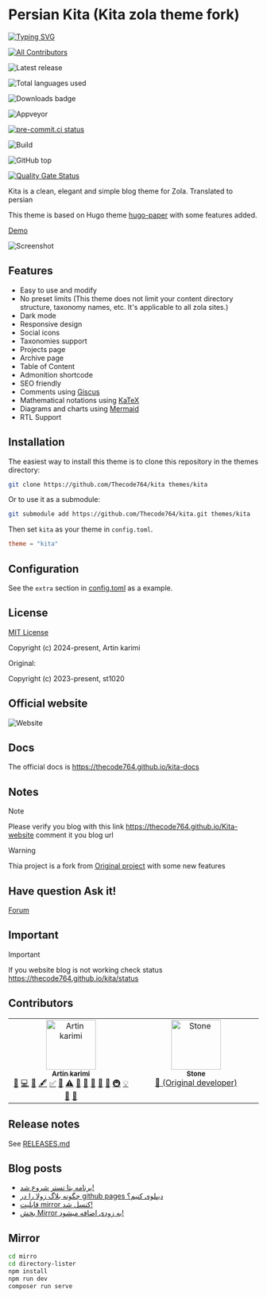 # Persian Kita (Kita zola theme fork)
[![Typing SVG](https://readme-typing-svg.demolab.com?font=Fira+Code&pause=1000&background=000000&center=true&vCenter=true&random=false&width=435&lines=Beep+boop!;I+currently+working+on+persian+kita;Kita+is+a+zola+blog+theme;On+this+project;i+translated+kita+to+persian+;the+new+name+of+kita+is+persian+kita;Beep+boop!+fetching+data+...;Wait+...;This+project+is+open+source+project;You+can+fork+this+project;Please+add+star+;Follow+me;Tnx;Beep+boop!+it's+sleeping+zzz)](https://git.io/typing-svg)

<!-- ALL-CONTRIBUTORS-BADGE:START - Do not remove or modify this section -->
[![All Contributors](https://img.shields.io/badge/all_contributors-2-orange.svg?style=for-the-badge)](#contributors-)
<!-- ALL-CONTRIBUTORS-BADGE:END -->

![Latest release](https://img.shields.io/badge/dynamic/json?url=https%3A%2F%2Fapi.github.com%2Frepos%2FThecode764%2Fkita%2Freleases%2Flatest&query=name&style=for-the-badge&logo=github&logoColor=black&label=LATEST%20RELEASE&labelColor=gray&color=black)

![Total languages used](https://img.shields.io/github/languages/count/Thecode764/kita?style=for-the-badge&logo=github&logoColor=blacj&label=PROGRAMMING%20LANGUAGES&labelColor=black&color=gray)

![Downloads badge](https://img.shields.io/github/downloads/Thecode764/kita/latest/total?style=for-the-badge&logo=github&logoColor=black&label=DOWNLOADS&labelColor=gray&color=black)


![Appveyor](https://ci.appveyor.com/api/projects/status/xlmrql7onkomtdry?svg=true)

[![pre-commit.ci status](https://results.pre-commit.ci/badge/github/Thecode764/kita/main.svg)](https://results.pre-commit.ci/latest/github/Thecode764/kita/main)

![Build](https://img.shields.io/github/actions/workflow/status/Thecode764/kita/static.yml&style=for-the-badge)

![GitHub top](https://img.shields.io/github/languages/top/Thecode764/kita?style=for-the-badge&logo=css3&logoColor=blue)

[![Quality Gate Status](https://sonarcloud.io/api/project_badges/measure?project=Thecode764_kita&metric=alert_status)](https://sonarcloud.io/summary/new_code?id=Thecode764_kita)


Kita is a clean, elegant and simple blog theme for Zola. Translated to persian

This theme is based on Hugo theme [hugo-paper](https://github.com/nanxiaobei/hugo-paper) with some features added.

[Demo](https://thecode764.github.io/kita/)


![Screenshot](screenshots/screenshot.jpeg)

## Features

- Easy to use and modify
- No preset limits (This theme does not limit your content directory structure, taxonomy names, etc. It's applicable to all zola sites.)
- Dark mode
- Responsive design
- Social icons
- Taxonomies support
- Projects page
- Archive page
- Table of Content
- Admonition shortcode
- SEO friendly
- Comments using [Giscus](https://giscus.app/)
- Mathematical notations using [KaTeX](https://katex.org/)
- Diagrams and charts using [Mermaid](https://mermaid.js.org/)
- RTL Support

## Installation

The easiest way to install this theme is to clone this repository in the themes directory:

```sh
git clone https://github.com/Thecode764/kita themes/kita
```

Or to use it as a submodule:

```sh
git submodule add https://github.com/Thecode764/kita.git themes/kita
```

Then set `kita` as your theme in `config.toml`.

```toml
theme = "kita"
```

## Configuration

See the `extra` section in [config.toml](https://github.com/Thecode764/kita/blob/main/config.toml) as a example.

## License

[MIT License](https://github.com/Thecode764/kita/blob/main/LICENSE)

Copyright (c) 2024-present, Artin karimi

Original:

Copyright (c) 2023-present, st1020

## Official website

![Website](./screenshots/website.jpg)

## Docs 
The official docs is https://thecode764.github.io/kita-docs

## Notes
> [!NOTE]  
> Please verify you blog with this link https://thecode764.github.io/Kita-website comment it you blog url

> [!WARNING]
> Thia project is a fork from [Original project](https://github.com/st1020/kita) with some new features

## Have question Ask it!

[Forum](https://persian-kita.discourse.group/)
## Important
> [!IMPORTANT]  
> If you website blog is not working check status https://thecode764.github.io/kita/status
## Contributors

<!-- ALL-CONTRIBUTORS-LIST:START - Do not remove or modify this section -->
<!-- prettier-ignore-start -->
<!-- markdownlint-disable -->
<table>
  <tbody>
    <tr>
      <td align="center" valign="top" width="14.28%"><a href="https://thecode764.github.io"><img src="https://avatars.githubusercontent.com/u/141347375?v=4?s=100" width="100px;" alt="Artin karimi"/><br /><sub><b>Artin karimi</b></sub></a><br /><a href="#design-Thecode764" title="Design">🎨</a> <a href="https://github.com/Thecode764/kita/commits?author=Thecode764" title="Code">💻</a> <a href="https://github.com/Thecode764/kita/commits?author=Thecode764" title="Documentation">📖</a> <a href="#content-Thecode764" title="Content">🖋</a> <a href="#tutorial-Thecode764" title="Tutorials">✅</a> <a href="#talk-Thecode764" title="Talks">📢</a> <a href="https://github.com/Thecode764/kita/commits?author=Thecode764" title="Tests">⚠️</a> <a href="#tool-Thecode764" title="Tools">🔧</a> <a href="https://github.com/Thecode764/kita/pulls?q=is%3Apr+reviewed-by%3AThecode764" title="Reviewed Pull Requests">👀</a> <a href="#question-Thecode764" title="Answering Questions">💬</a> <a href="#projectManagement-Thecode764" title="Project Management">📆</a> <a href="#plugin-Thecode764" title="Plugin/utility libraries">🔌</a> <a href="#infra-Thecode764" title="Infrastructure (Hosting, Build-Tools, etc)">🚇</a> <a href="#example-Thecode764" title="Examples">💡</a> <a href="#blog-Thecode764" title="Blogposts">📝</a> <a href="https://github.com/Thecode764/kita/issues?q=author%3AThecode764" title="Bug reports">🐛</a></td>
      <td align="center" valign="top" width="14.28%"><a href="https://st1020.com/"><img src="https://avatars.githubusercontent.com/u/47559019?v=4?s=100" width="100px;" alt="Stone"/><br /><sub><b>Stone</b></sub></a><br /><a href="#ideas-st1020" title="Ideas, Planning, & Feedback">🤔 (Original developer)</a></td>
    </tr>
  </tbody>
</table>

<!-- markdownlint-restore -->
<!-- prettier-ignore-end -->

<!-- ALL-CONTRIBUTORS-LIST:END -->
<!-- prettier-ignore-start -->
<!-- markdownlint-disable -->

<!-- markdownlint-restore -->
<!-- prettier-ignore-end -->

<!-- ALL-CONTRIBUTORS-LIST:END -->

## Release notes
See [RELEASES.md](./RELEASES.md)

## Blog posts
<!-- BLOG-POST-LIST:START -->
- [برنامه بتا تستر شروع شد!](https://thecode764.github.io/kita/beta-tester-is-now-available/)
- [چگونه بلاگ زولا را در github pages دیپلوی کنیم؟](https://thecode764.github.io/kita/deploy-zola-blog-in-gh-pages/)
- [قابلیت mirror کنسل شد!](https://thecode764.github.io/kita/mirror-feature-cancled/)
- [بخش Mirror به زودی اضافه میشود!](https://thecode764.github.io/kita/mirror-is-coming-soon/)
<!-- BLOG-POST-LIST:END -->

## Mirror
```sh
cd mirro
cd directory-lister
npm install
npm run dev
composer run serve
```